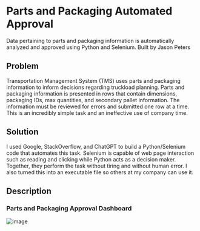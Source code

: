# Parts and Packaging Automated Approval 
Data pertaining to parts and packaging information is automatically analyzed and approved using Python and Selenium. Built by Jason Peters
## Problem
Transportation Management System (TMS) uses parts and packaging information to inform decisions regarding truckload planning. Parts and packaging information is presented in rows that contain dimensions, packaging IDs, max quantities, and secondary pallet information. The information must be reviewed for errors and submitted one row at a time. This is an incredibly simple task and an ineffective use of company time.
## Solution
I used Google, StackOverflow, and ChatGPT to build a Python/Selenium code that automates this task. Selenium is capable of web page interaction such as reading and clicking while Python acts as a decision maker. Together, they perform the task without tiring and without human error. I also turned this into an executable file so others at my company can use it.
## Description
### Parts and Packaging Approval Dashboard
![image](https://github.com/jasonpetersops/approvaldestroyer/assets/146475554/fedc5c75-38d7-42aa-a93b-07b09a8beea9)
